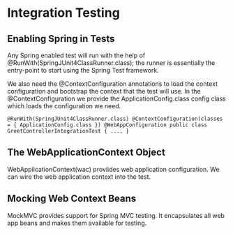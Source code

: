 # Integration Testing

## Enabling Spring in Tests

Any Spring enabled test will run with the help of @RunWith(SpringJUnit4ClassRunner.class); the runner is essentially the entry-point to start using the Spring Test framework.

We also need the @ContextConfiguration annotations to load the context configuration and bootstrap the context that the test will use.
In the @ContextConfiguration we provide the ApplicationConfig.class config class which loads the configuration we need.
 
 `@RunWith(SpringJUnit4ClassRunner.class)
 @ContextConfiguration(classes = { ApplicationConfig.class })
 @WebAppConfiguration
 public class GreetControllerIntegrationTest {
     ....
 }`
## The WebApplicationContext Object
WebApplicationContext(wac) proviides web application configuration.
We can wire the web application context into the test.

## Mocking Web Context Beans
MockMVC provides support for Spring MVC testing. It encapsulates all web app beans and makes them available for testing.
